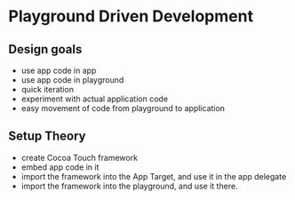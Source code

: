 # Playground Driven Development

## Design goals
* use app code in app
* use app code in playground
* quick iteration
* experiment with actual application code
* easy movement of code from playground to application


## Setup Theory
* create Cocoa Touch framework
* embed app code in it
* import the framework into the App Target, and use it in the app delegate
* import the framework into the playground, and use it there.
